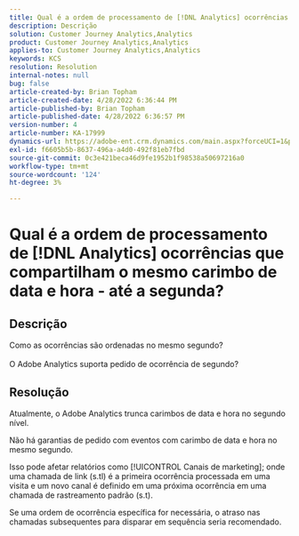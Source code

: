 ```yaml
---
title: Qual é a ordem de processamento de [!DNL Analytics] ocorrências que compartilham o mesmo carimbo de data e hora - até a segunda?
description: Descrição
solution: Customer Journey Analytics,Analytics
product: Customer Journey Analytics,Analytics
applies-to: Customer Journey Analytics,Analytics
keywords: KCS
resolution: Resolution
internal-notes: null
bug: false
article-created-by: Brian Topham
article-created-date: 4/28/2022 6:36:44 PM
article-published-by: Brian Topham
article-published-date: 4/28/2022 6:36:57 PM
version-number: 4
article-number: KA-17999
dynamics-url: https://adobe-ent.crm.dynamics.com/main.aspx?forceUCI=1&pagetype=entityrecord&etn=knowledgearticle&id=228cd325-22c7-ec11-a7b6-0022480a1b03
exl-id: f6605b5b-8637-496a-a4d0-492f81eb7fbd
source-git-commit: 0c3e421beca46d9fe1952b1f98538a50697216a0
workflow-type: tm+mt
source-wordcount: '124'
ht-degree: 3%

---
```


# Qual é a ordem de processamento de [!DNL Analytics] ocorrências que compartilham o mesmo carimbo de data e hora - até a segunda?

## Descrição

Como as ocorrências são ordenadas no mesmo segundo?<br><br>O Adobe Analytics suporta pedido de ocorrência de segundo?

## Resolução


Atualmente, o Adobe Analytics trunca carimbos de data e hora no segundo nível.

Não há garantias de pedido com eventos com carimbo de data e hora no mesmo segundo.

Isso pode afetar relatórios como [!UICONTROL Canais de marketing]; onde uma chamada de link (s.tl) é a primeira ocorrência processada em uma visita e um novo canal é definido em uma próxima ocorrência em uma chamada de rastreamento padrão (s.t).

Se uma ordem de ocorrência específica for necessária, o atraso nas chamadas subsequentes para disparar em sequência seria recomendado.
